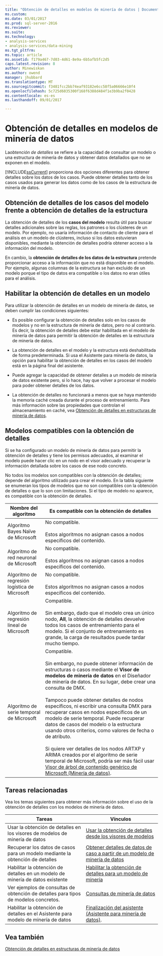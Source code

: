 ```yaml
---
title: "Obtención de detalles en modelos de minería de datos | Documentos de Microsoft"
ms.custom: 
ms.date: 03/01/2017
ms.prod: sql-server-2016
ms.reviewer: 
ms.suite: 
ms.technology:
- analysis-services
- analysis-services/data-mining
ms.tgt_pltfrm: 
ms.topic: article
ms.assetid: f179a467-7d03-4d61-8e9a-6b5afb5fc2d5
caps.latest.revision: 8
author: Minewiskan
ms.author: owend
manager: jhubbard
ms.translationtype: MT
ms.sourcegitcommit: f3481fcc2bb74eaf93182e6cc58f5a06666e10f4
ms.openlocfilehash: 5c725d6035300f168f6388d484f1e3b9ba2f0428
ms.contentlocale: es-es
ms.lasthandoff: 09/01/2017

---
```

# <a name="drillthrough-on-mining-models"></a>Obtención de detalles en modelos de minería de datos
  La*obtención de detalles* se refiere a la capacidad de consultar un modelo o una estructura de minería de datos y obtener datos detallados que no se exponen en el modelo.  
  
 [!INCLUDE[ssCurrent](../../includes/sscurrent-md.md)] proporciona dos opciones diferentes para obtener detalles sobre los datos de los casos. Puede obtener detalles tanto de los casos usados para generar los datos como de los casos de la estructura de minería de datos.  
  
## <a name="drillthrough-to-model-cases-vs-drillthrough-to-structure"></a>Obtención de detalles de los casos del modelo frente a obtención de detalles de la estructura  
 La obtención de detalles de los **casos del modelo** resulta útil para buscar detalles adicionales sobre las reglas, los patrones o los clústeres de un modelo. Por ejemplo, no usaría información de contacto de cliente para el análisis en un modelo de clústeres, incluso si los datos estuvieran disponibles, mediante la obtención de detalles podría obtener acceso a la información del modelo.  
  
 En cambio, la **obtención de detalles de los datos de la estructura** pretende proporcionar acceso a la información que no está disponible en el modelo. Por ejemplo, algunas columnas de la estructura se han excluido de un modelo porque el tipo de datos era compatible o los datos no eran útiles para el análisis.  
  
## <a name="enabling-drillthrough-on-a-model"></a>Habilitar la obtención de detalles en un modelo  
 Para utilizar la obtención de detalles en un modelo de minería de datos, se deben cumplir las condiciones siguientes:  
  
-   Es posible configurar la obtención de detalles solo en los casos de modelos y no en la estructura de minería de datos, pero no al contrario.  Es decir, la obtención de detalles debe estar habilitada en el modelo de minería de datos para permitir la obtención de detalles en la estructura de minería de datos.  
  
-   La obtención de detalles en el modelo y la estructura está deshabilitada de forma predeterminada. Si usa el Asistente para minería de datos, la opción para habilitar la obtención de detalles en los casos del modelo está en la página final del asistente.  
  
-   Puede agregar la capacidad de obtener detalles a un modelo de minería de datos existente pero, si lo hace, hay que volver a procesar el modelo para poder obtener detalles de los datos.  
  
-   La obtención de detalles no funcionará a menos que se haya mantenido la memoria caché creada durante el proceso de entrenamiento. Para más información sobre las propiedades que controlan el almacenamiento en caché, vea [Obtención de detalles en estructuras de minería de datos](../../analysis-services/data-mining/drillthrough-on-mining-structures.md).  
  
## <a name="models-that-support-drillthrough"></a>Modelos compatibles con la obtención de detalles  
 Si se ha configurado un modelo de minería de datos para permitir la obtención de detalles y tiene los permisos adecuados, al examinar el modelo puede hacer clic en un nodo en el visor adecuado y recuperar la información detallada sobre los casos de ese nodo concreto.  
  
 No todos los modelos son compatibles con la obtención de detalles; depende del algoritmo utilizado para crear el modelo. En la tabla siguiente se enumeran los tipos de modelos que no son compatibles con la obtención de detalles o que lo son con limitaciones. Si el tipo de modelo no aparece, es compatible con la obtención de detalles.  
  
|**Nombre del algoritmo**|**Es compatible con la obtención de detalles**|  
|------------------------|----------------------------------|  
|Algoritmo Bayes Naïve de Microsoft|No compatible.<br /><br /> Estos algoritmos no asignan casos a nodos específicos del contenido.|  
|Algoritmo de red neuronal de Microsoft|No compatible.<br /><br /> Estos algoritmos no asignan casos a nodos específicos del contenido.|  
|Algoritmo de regresión logística de Microsoft|No compatible.<br /><br /> Estos algoritmos no asignan casos a nodos específicos del contenido.|  
|Algoritmo de regresión lineal de Microsoft|Compatible.<br /><br /> Sin embargo, dado que el modelo crea un único nodo, **All**, la obtención de detalles devuelve todos los casos de entrenamiento para el modelo. Si el conjunto de entrenamiento es grande, la carga de resultados puede tardar mucho tiempo.|  
|Algoritmo de serie temporal de Microsoft|Compatible.<br /><br /> Sin embargo, no puede obtener información de estructuras o casos mediante el **Visor de modelos de minería de datos** en el Diseñador de minería de datos. En su lugar, debe crear una consulta de DMX.<br /><br /> Tampoco puede obtener detalles de nodos específicos, ni escribir una consulta DMX para recuperar casos en nodos específicos de un modelo de serie temporal. Puede recuperar datos de casos del modelo o la estructura usando otros criterios, como valores de fecha o de atributo.<br /><br /> Si quiere ver detalles de los nodos ARTXP y ARIMA creados por el algoritmo de serie temporal de Microsoft, podría ser más fácil usar [Visor de árbol de contenido genérico de Microsoft &#40;Minería de datos&#41;](http://msdn.microsoft.com/library/751b4393-f6fd-48c1-bcef-bdca589ce34c).|  
  
## <a name="related-tasks"></a>Tareas relacionadas  
 Vea los temas siguientes para obtener más información sobre el uso de la obtención de detalles con los modelos de minería de datos.  
  
|Tareas|Vínculos|  
|-----------|-----------|  
|Usar la obtención de detalles en los visores de modelos de minería de datos|[Usar la obtención de detalles desde los visores de modelos](../../analysis-services/data-mining/use-drillthrough-from-the-model-viewers.md)|  
|Recuperar los datos de casos para un modelo mediante la obtención de detalles|[Obtener detalles de datos de caso a partir de un modelo de minería de datos](../../analysis-services/data-mining/drill-through-to-case-data-from-a-mining-model.md)|  
|Habilitar la obtención de detalles en un modelo de minería de datos existente|[Habilitar la obtención de detalles para un modelo de minería](../../analysis-services/data-mining/enable-drillthrough-for-a-mining-model.md)|  
|Ver ejemplos de consultas de obtención de detalles para tipos de modelos concretos.|[Consultas de minería de datos](../../analysis-services/data-mining/data-mining-queries.md)|  
|Habilitar la obtención de detalles en el Asistente para modelo de minería de datos|[Finalización del asistente &#40;Asistente para minería de datos&#41;](http://msdn.microsoft.com/library/6aef1548-35eb-42fd-ae87-63650a79eda1).|  
  
## <a name="see-also"></a>Vea también  
 [Obtención de detalles en estructuras de minería de datos](../../analysis-services/data-mining/drillthrough-on-mining-structures.md)  
  
  
